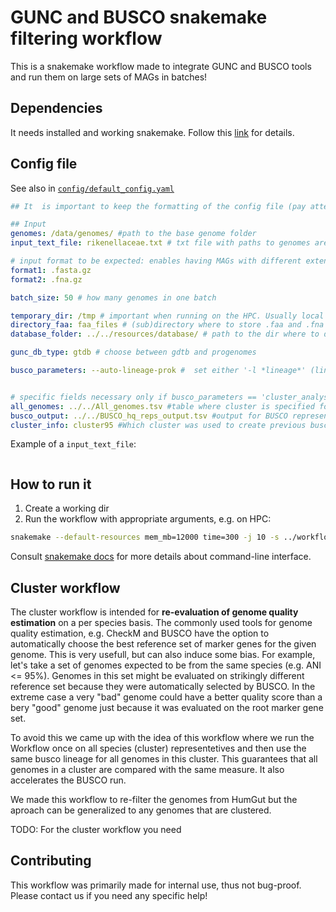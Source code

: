 # GUNC and BUSCO snakemake filtering workflow

This is a snakemake workflow made to integrate GUNC and BUSCO tools and run them on large sets of MAGs in batches!


## Dependencies
It needs installed and working snakemake. Follow this [link](https://snakemake.readthedocs.io/en/stable/getting_started/installation.html) for details.

## Config file

See also in [`config/default_config.yaml`](config/default_config.yaml)
```yaml
## It  is important to keep the formatting of the config file (pay attention to two spaces at the beggining of every row!).

## Input
genomes: /data/genomes/ #path to the base genome folder
input_text_file: rikenellaceae.txt # txt file with paths to genomes are being analyzed

# input format to be expected: enables having MAGs with different extensions (zipped or unzipped, .fasta/.fna, gff, anything that goes trough any2fasta)
format1: .fasta.gz
format2: .fna.gz

batch_size: 50 # how many genomes in one batch

temporary_dir: /tmp # important when running on the HPC. Usually local scratch storage that has high I/O speeds
directory_faa: faa_files # (sub)directory where to store .faa and .fna output of the Prodigal tool
database_folder: ../../resources/database/ # path to the dir where to download both GUNC and BUSCO databases

gunc_db_type: gtdb # choose between gdtb and progenomes

busco_parameters: --auto-lineage-prok #  set either '-l *lineage*' (lineage = official lineage from BUSCO docs), --auto-lineage-prok or cluster analysis (see below)


# specific fields necessary only if busco_parameters == 'cluster_analysis'
all_genomes: ../../All_genomes.tsv #table where cluster is specified for every genome in genomes/ dir
busco_output: ../../BUSCO_hq_reps_output.tsv #output for BUSCO representative run
cluster_info: cluster95 #Which cluster was used to create previous busco output
```

Example of a `input_text_file`:

```

```



## How to run it

1) Create a working dir
2) Run the workflow with appropriate arguments, e.g. on HPC:
```bash
snakemake --default-resources mem_mb=12000 time=300 -j 10 -s ../workflow/Snakefile --profile cluster
```
Consult [snakemake docs](https://snakemake.readthedocs.io/en/stable/executing/cli.html) for more details about command-line interface.

## Cluster workflow

The cluster workflow is intended for **re-evaluation of genome quality estimation** on a per species basis. The commonly used tools for genome quality estimation, e.g. CheckM and BUSCO have the option to automatically choose the best reference set of marker genes for the given genome. This is very usefull, but can also induce some bias. For example, let's take a set of genomes expected to be from the same species (e.g. ANI <= 95%). Genomes in this set might be evaluated on strikingly different reference set because they were automatically selected by BUSCO. In the extreme case a very "bad" genome could have a better quality score than a bery "good" genome just because it was evaluated on the root marker gene set. 

To avoid this we came up with the idea of this workflow where we run the Workflow once on all species (cluster) representetives and then use the same busco lineage for all genomes in this cluster. This guarantees that all genomes in a cluster are compared with the same measure. It also accelerates the BUSCO run.

We made this workflow to re-filter the genomes from HumGut but the aproach can be generalized to any genomes that are clustered. 

TODO: For the cluster workflow you need 







## Contributing
This workflow was primarily made for internal use, thus not bug-proof. Please contact us if you need any specific help!
